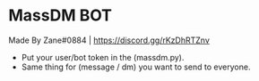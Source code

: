 # MassDM BOT
Made By Zane#0884 | https://discord.gg/rKzDhRTZnv

- Put your user/bot token in the (massdm.py).
- Same thing for (message / dm) you want to send to everyone.